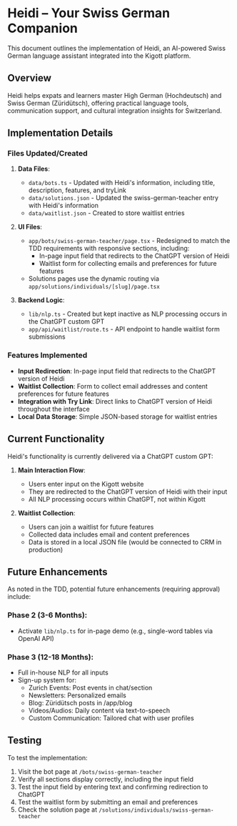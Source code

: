 # Heidi – Your Swiss German Companion

This document outlines the implementation of Heidi, an AI-powered Swiss German language assistant integrated into the Kigott platform.

## Overview

Heidi helps expats and learners master High German (Hochdeutsch) and Swiss German (Züridütsch), offering practical language tools, communication support, and cultural integration insights for Switzerland.

## Implementation Details

### Files Updated/Created

1. **Data Files**:
   - `data/bots.ts` - Updated with Heidi's information, including title, description, features, and tryLink
   - `data/solutions.json` - Updated the swiss-german-teacher entry with Heidi's information
   - `data/waitlist.json` - Created to store waitlist entries

2. **UI Files**:
   - `app/bots/swiss-german-teacher/page.tsx` - Redesigned to match the TDD requirements with responsive sections, including:
     - In-page input field that redirects to the ChatGPT version of Heidi
     - Waitlist form for collecting emails and preferences for future features
   - Solutions pages use the dynamic routing via `app/solutions/individuals/[slug]/page.tsx`

3. **Backend Logic**:
   - `lib/nlp.ts` - Created but kept inactive as NLP processing occurs in the ChatGPT custom GPT
   - `app/api/waitlist/route.ts` - API endpoint to handle waitlist form submissions

### Features Implemented

- **Input Redirection**: In-page input field that redirects to the ChatGPT version of Heidi
- **Waitlist Collection**: Form to collect email addresses and content preferences for future features
- **Integration with Try Link**: Direct links to ChatGPT version of Heidi throughout the interface
- **Local Data Storage**: Simple JSON-based storage for waitlist entries

## Current Functionality

Heidi's functionality is currently delivered via a ChatGPT custom GPT:

1. **Main Interaction Flow**:
   - Users enter input on the Kigott website
   - They are redirected to the ChatGPT version of Heidi with their input
   - All NLP processing occurs within ChatGPT, not within Kigott

2. **Waitlist Collection**:
   - Users can join a waitlist for future features
   - Collected data includes email and content preferences
   - Data is stored in a local JSON file (would be connected to CRM in production)

## Future Enhancements

As noted in the TDD, potential future enhancements (requiring approval) include:

### Phase 2 (3-6 Months):
- Activate `lib/nlp.ts` for in-page demo (e.g., single-word tables via OpenAI API)

### Phase 3 (12-18 Months):
- Full in-house NLP for all inputs
- Sign-up system for:
  - Zurich Events: Post events in chat/section
  - Newsletters: Personalized emails
  - Blog: Züridütsch posts in /app/blog
  - Videos/Audios: Daily content via text-to-speech
  - Custom Communication: Tailored chat with user profiles

## Testing

To test the implementation:
1. Visit the bot page at `/bots/swiss-german-teacher`
2. Verify all sections display correctly, including the input field
3. Test the input field by entering text and confirming redirection to ChatGPT
4. Test the waitlist form by submitting an email and preferences
5. Check the solution page at `/solutions/individuals/swiss-german-teacher` 